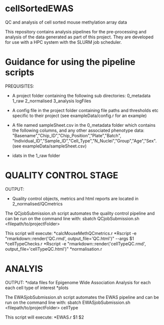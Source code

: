 # cellSortedEWAS
QC and analysis of cell sorted mouse methylation array data

This repository contains analysis pipelines for the pre-processing and analysis of the data generated as part of this project. They are developed for use with a HPC system with the SLURM job scheduler.


# Guidance for using the pipeline scripts

PREQUISITES: 
* A project folder containing the following sub directories:
  0_metadata
  1_raw
  2_normalised
  3_analysis
  logFiles
  
* A config file in the project folder containing file paths and thresholds etc specific to their project (see exampleData/config.r for an example)

* A file named sampleSheet.csv in the 0_metadata folder which contains the following columns, and any other associated phenotype data:
    "Basename","Chip_ID","Chip_Position","Plate","Batch", "Individual_ID","Sample_ID","Cell_Type","N_Nuclei","Group","Age","Sex". (see exampleData/sampleSheet.csv)
    
* idats in the 1_raw folder



# QUALITY CONTROL STAGE

OUTPUT: 
* Quality control objects, metrics and html reports are located in 2_normalised/QCmetrics


The QCjobSubmission.sh script automates the quality control pipeline and can be run on the command line with:
sbatch QCjobSubmission.sh <filepath/to/projectFolder>

This script will execute:
*calcMouseMethQCmetrics.r
*Rscript -e "rmarkdown::render('QC.rmd', output_file='QC.html')" --args $1
*cellTypeChecks.r
*Rscript -e "rmarkdown::render('cellTypeQC.rmd', output_file='cellTypeQC.html')" 
*normalisation.r



# ANALYIS

OUTPUT:
*rdata files for Epigenome Wide Association Analysis for each each cell type of interest
*plots 


The EWASjobSubmission.sh script automates the EWAS pipeline and can be run on the command line with:
sbatch EWASjobSubmission.sh <filepath/to/projectFolder> cellType


This script will execute:
*EWAS.r $1 $2



